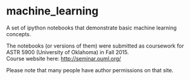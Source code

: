 # machine_learning
A set of ipython notebooks that demonstrate basic machine learning concepts.

The notebooks (or versions of them) were submitted as coursework for ASTR 5900 (University of Oklahoma) in Fall 2015.  
Course website here: http://seminar.ouml.org/

Please note that many people have author permissions on that site.
